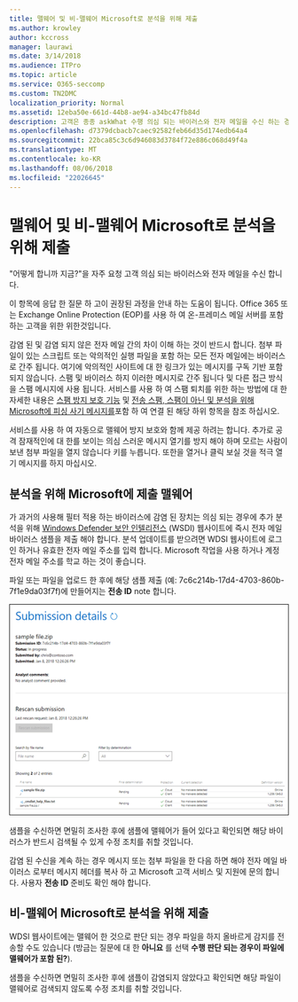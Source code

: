 ```yaml
---
title: 맬웨어 및 비-맬웨어 Microsoft로 분석을 위해 제출
ms.author: krowley
author: kccross
manager: laurawi
ms.date: 3/14/2018
ms.audience: ITPro
ms.topic: article
ms.service: O365-seccomp
ms.custom: TN2DMC
localization_priority: Normal
ms.assetid: 12eba50e-661d-44b8-ae94-a34bc47fb84d
description: 고객은 종종 askWhat 수행 의심 되는 바이러스와 전자 메일을 수신 하는 경우 이제 합니까?
ms.openlocfilehash: d7379dcbacb7caec92582feb66d35d174edb64a4
ms.sourcegitcommit: 22bca85c3c6d946083d3784f72e886c068d49f4a
ms.translationtype: MT
ms.contentlocale: ko-KR
ms.lasthandoff: 08/06/2018
ms.locfileid: "22026645"
---
```

# <a name="submitting-malware-and-non-malware-to-microsoft-for-analysis"></a>맬웨어 및 비-맬웨어 Microsoft로 분석을 위해 제출

"어떻게 합니까 지금?"을 자주 요청 고객 의심 되는 바이러스와 전자 메일을 수신 합니다.
  
이 항목에 응답 한 질문 하 고이 권장된 과정을 안내 하는 도움이 됩니다. Office 365 또는 Exchange Online Protection (EOP)를 사용 하 여 온-프레미스 메일 서버를 포함 하는 고객을 위한 위한것입니다.
  
감염 된 및 감염 되지 않은 전자 메일 간의 차이 이해 하는 것이 반드시 합니다. 첨부 파일이 있는 스크립트 또는 악의적인 실행 파일을 포함 하는 모든 전자 메일에는 바이러스로 간주 됩니다. 여기에 악의적인 사이트에 대 한 링크가 있는 메시지를 구독 기반 포함 되지 않습니다. 스팸 및 바이러스 하지 이러한 메시지로 간주 됩니다 및 다른 접근 방식을 스팸 메시지에 사용 됩니다. 서비스를 사용 하 여 스팸 퇴치를 위한 하는 방법에 대 한 자세한 내용은 [스팸 방지 보호 기능](http://technet.microsoft.com/library/d5c58b9d-c9a2-4f2e-b4aa-b202aa4d5e7d.aspx) 및 [전송 스팸, 스팸이 아닌 및 분석을 위해 Microsoft에 피싱 사기 메시지를](submit-spam-non-spam-and-phishing-scam-messages-to-microsoft-for-analysis.md)포함 하 여 연결 된 해당 하위 항목을 참조 하십시오. 
  
서비스를 사용 하 여 자동으로 맬웨어 방지 보호와 함께 제공 하려는 합니다. 추가로 공격 잠재적인에 대 한를 보이는 의심 스러운 메시지 열기를 방지 해야 하며 모르는 사람이 보낸 첨부 파일을 열지 않습니다 키를 누릅니다. 또한을 열거나 클릭 보실 것을 적극 열기 메시지를 하지 마십시오.
  
## <a name="submitting-malware-to-microsoft-for-analysis"></a>분석을 위해 Microsoft에 제출 맬웨어

가 과거의 사용해 필터 적용 하는 바이러스에 감염 된 장치는 의심 되는 경우에 추가 분석을 위해 [Windows Defender 보안 인텔리전스](https://go.microsoft.com/fwlink/p/?LinkId=196858) (WSDI) 웹사이트에 즉시 전자 메일 바이러스 샘플을 제출 해야 합니다. 분석 업데이트를 받으려면 WDSI 웹사이트에 로그인 하거나 유효한 전자 메일 주소를 입력 합니다. Microsoft 작업을 사용 하거나 계정 전자 메일 주소를 학교 하는 것이 좋습니다. 
  
파일 또는 파일을 업로드 한 후에 해당 샘플 제출 (예: 7c6c214b-17d4-4703-860b-7f1e9da03f7f)에 만들어지는 **전송 ID** note 합니다. 
  
![Windows Defender 보안 인텔리전스 웹 사이트의 전송 세부 정보](media/EOP-Malware-Protection-Center.png)
  
샘플을 수신하면 면밀히 조사한 후에 샘플에 맬웨어가 들어 있다고 확인되면 해당 바이러스가 반드시 검색될 수 있게 수정 조치를 취할 것입니다.
  
감염 된 수신을 계속 하는 경우 메시지 또는 첨부 파일을 한 다음 하면 해야 전자 메일 바이러스 로부터 메시지 헤더를 복사 하 고 Microsoft 고객 서비스 및 지원에 문의 합니다. 사용자 **전송 ID** 준비도 확인 해야 합니다. 
  
## <a name="submitting-non-malware-to-microsoft-for-analysis"></a>비-맬웨어 Microsoft로 분석을 위해 제출

WDSI 웹사이트에는 맬웨어 한 것으로 판단 되는 경우 파일을 하지 올바르게 감지를 전송할 수도 있습니다 (방금는 질문에 대 한 **아니요** 를 선택 **수행 판단 되는 경우이 파일에 맬웨어가 포함 된?**).
  
샘플을 수신하면 면밀히 조사한 후에 샘플이 감염되지 않았다고 확인되면 해당 파일이 맬웨어로 검색되지 않도록 수정 조치를 취할 것입니다.
  

